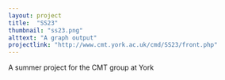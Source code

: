 ```yaml
---
layout: project
title:  "SS23"
thumbnail: "ss23.png"
alttext: "A graph output"
projectlink: "http://www.cmt.york.ac.uk/cmd/SS23/front.php"
---
```


A summer project for the CMT group at York
